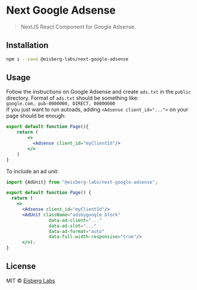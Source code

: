 # Next Google Adsense

> NextJS React Component for Google Adsense.

## Installation

```bash
npm i --save @eisberg-labs/next-google-adsense
```

## Usage

Follow the instructions on Google Adsense and create `ads.txt` in the `public` directory.
Format of `ads.txt` should be something like:  
`google.com, pub-0000000, DIRECT, 00000000`  
If you just want to run autoads, adding `<Adsense client_id="...">` on your page should be enough:

```jsx
export default function Page(){
    return (
        <>
          <Adsense client_id="myClientId"/>
        </>
    )
}
```

To include an ad unit:  

```jsx
import {AdUnit} from "@eisberg-labs/next-google-adsense";

export default function Page() {
  return (
    <>
      <Adsense client_id="myClientId"/>
      <AdUnit className="adsbygoogle block"
                data-ad-client="..."
                data-ad-slot="..."
                data-ad-format="auto"
                data-full-width-responsive="true"/>
      </>);
}
```

## License

MIT © [Eisberg Labs](http://www.eisberg-labs.com)
